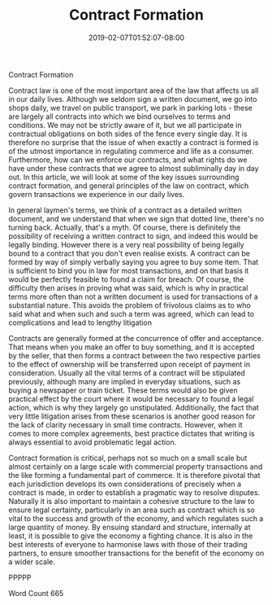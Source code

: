 ﻿---
title: "Contract Formation"
date: 2019-02-07T01:52:07-08:00
description: "TXT Tips for Web Success"
featured_image: "/images/TXT.jpg"
tags: ["TXT"]
---

Contract Formation

Contract law is one of the most important area of the law that affects us all in our daily lives.  Although we seldom sign a written document, we go into shops daily, we travel on public transport, we park in parking lots - these are largely all contracts into which we bind ourselves to terms and conditions.  We may not be strictly aware of it, but we all participate in contractual obligations on both sides of the fence every single day.  It is therefore no surprise that the issue of when exactly a contract is formed is of the utmost importance in regulating commerce and life as a consumer.  Furthermore, how can we enforce our contracts, and what rights do we have under these contracts that we agree to almost subliminally day in day out.  In this article, we will look at some of the key issues surrounding contract formation, and general principles of the law on contract, which govern transactions we experience in our daily lives.

In general laymen's terms, we think of a contract as a detailed written document, and we understand that when we sign that dotted line, there's no turning back.  Actually, that's a myth.  Of course, there is definitely the possibility of receiving a written contract to sign, and indeed this would be legally binding.  However there is a very real possibility of being legally bound to a contract that you don't even realise exists.  A contract can be formed by way of simply verbally saying you agree to buy some item.  That is sufficient to bind you in law for most transactions, and on that basis it would be perfectly feasible to found a claim for breach.  Of course, the difficulty then arises in proving what was said, which is why in practical terms more often than not a written document is used for transactions of a substantial nature.  This avoids the problem of frivolous claims as to who said what and when such and such a term was agreed, which can lead to complications and lead to lengthy litigation

Contracts are generally formed at the concurrence of offer and acceptance.  That means when you make an offer to buy something, and it is accepted by the seller, that then forms a contract between the two respective parties to the effect of ownership will be transferred upon receipt of payment in consideration.  Usually all the vital terms of a contract will be stipulated previously, although many are implied in everyday situations, such as buying a newspaper or train ticket.  These terms would also be given practical effect by the court where it would be necessary to found a legal action, which is why they largely go unstipulated.  Additionally, the fact that very little litigation arises from these scenarios is another good reason for the lack of clarity necessary in small time contracts.  However, when it comes to more complex agreements, best practice dictates that writing is always essential to avoid problematic legal action.

Contract formation is critical, perhaps not so much on a small scale but almost certainly on a large scale with commercial property transactions and the like forming a fundamental part of commerce.  It is therefore pivotal that each jurisdiction develops its own considerations of precisely when a contract is made, in order to establish a pragmatic way to resolve disputes.  Naturally it is also important to maintain a cohesive structure to the law to ensure legal certainty, particularly in an area such as contract which is so vital to the success and growth of the economy, and which regulates such a large quantity of money.  By ensuing standard and structure, internally at least, it is possible to give the economy a fighting chance.  It is also in the best interests of everyone to harmonise laws with those of their trading partners, to ensure smoother transactions for the benefit of the economy on a wider scale.

PPPPP

Word Count 665



